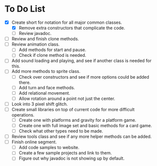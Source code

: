 # To Do List
- [x] Create short for notation for all major common classes.
  - [x] Remove extra constructors that complicate the code.
  - [ ] Review javadoc.
- [ ] Review and finish clone methods.
- [ ] Review animation class.
  - [ ] Add methods for start and pause.
  - [ ] Check if clone method is needed.
- [ ] Add sound loading and playing, and see if another class is needed for this.
- [ ] Add more methods to sprite class.
  - [ ] Check over constructors and see if more options could be added there.
  - [ ] Add turn and face methods.
  - [ ] Add relational movement.
  - [ ] Allow rotation around a point not just the center.
- [ ] Look into 3 pixel shift glitch.
- [ ] Create small libraries on top of current code for more difficult operations.
  - [ ] Create one with platforms and gravity for a platform game.
  - [ ] Create one with full image set and basic methods for a card game.
  - [ ] Check what other types need to be made.
- [ ] Review tools class and see if any more helper methods can be added.
- [ ] Finish online segment.
  - [ ] Add code samples to website.
  - [ ] Create a few sample projects and link to them.
  - [ ] Figure out why javadoc is not showing up by default.
